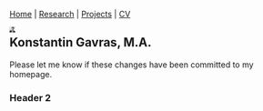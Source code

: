 [Home](https://kostagav.github.io/) | [Research](https://github.com/KostaGav/KostaGav.github.io/blob/master/research.md) | [Projects](https://github.com/KostaGav/KostaGav.github.io/blob/master/projects.md) | [CV](https://github.com/KostaGav/KostaGav.github.io/blob/master/CV.md)

<img src="https://github.com/KostaGav/KostaGav.github.io/blob/master/Gavras-Konstantin-github.jpg"
   style="float:left; margin-right:10px; width:10px; height:10px; border:none;"
   alt="Photo of Konstantin Gavras"
   title="Konstantin Gavras" />

## Konstantin Gavras, M.A. 


Please let me know if these changes have been committed to my homepage.

### Header 2

